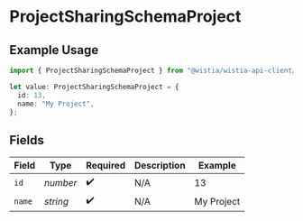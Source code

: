 # ProjectSharingSchemaProject

## Example Usage

```typescript
import { ProjectSharingSchemaProject } from "@wistia/wistia-api-client/models";

let value: ProjectSharingSchemaProject = {
  id: 13,
  name: "My Project",
};
```

## Fields

| Field              | Type               | Required           | Description        | Example            |
| ------------------ | ------------------ | ------------------ | ------------------ | ------------------ |
| `id`               | *number*           | :heavy_check_mark: | N/A                | 13                 |
| `name`             | *string*           | :heavy_check_mark: | N/A                | My Project         |